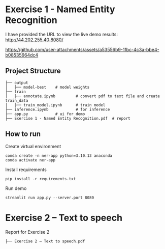 # Exercise 1 - Named Entity Recognition
I have provided the URL to view the live demo results: http://44.202.255.40:8080/

https://github.com/user-attachments/assets/a53556b9-1fbc-4c3a-bbe4-b08535664dc4


## Project Structure

```
├── output
│   ├── model-best    # model weights
├── train
│   ├── annotate.ipynb         # convert pdf to text file and create train_data
│   ├── train_model.ipynb      # train model
├── inference.ipynb            # for inference
├── app.py            # ui for demo
├── Exercise 1 - Named Entity Recognition.pdf  # report
```
## How to run

Create virtual environment
```
conda create -n ner-app python=3.10.13 anaconda
conda activate ner-app
```
Install requirements
```
pip install -r requirements.txt
```
Run demo
```
streamlit run app.py --server.port 8080
```

# Exercise 2 – Text to speech
Report for Exercise 2
```
├── Exercise 2 – Text to speech.pdf 
```
